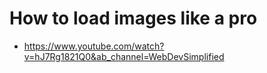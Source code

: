 # How to load images like a pro
- https://www.youtube.com/watch?v=hJ7Rg1821Q0&ab_channel=WebDevSimplified
